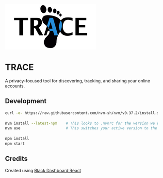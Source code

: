 ![TRACE Logo](/docs/images/logo-wide-sm.png)

# TRACE #

A privacy-focused tool for discovering, tracking, and sharing your online accounts.

## Development ##

```sh
curl -o- https://raw.githubusercontent.com/nvm-sh/nvm/v0.37.2/install.sh | bash

nvm install --latest-npm    # This looks to .nvmrc for the version we use
nvm use                     # This switches your active version to the .nvmrc version

npm install
npm start
```

## Credits ##

Created using [Black Dashboard React](https://demos.creative-tim.com/black-dashboard-react/#/documentation/tutorial)
